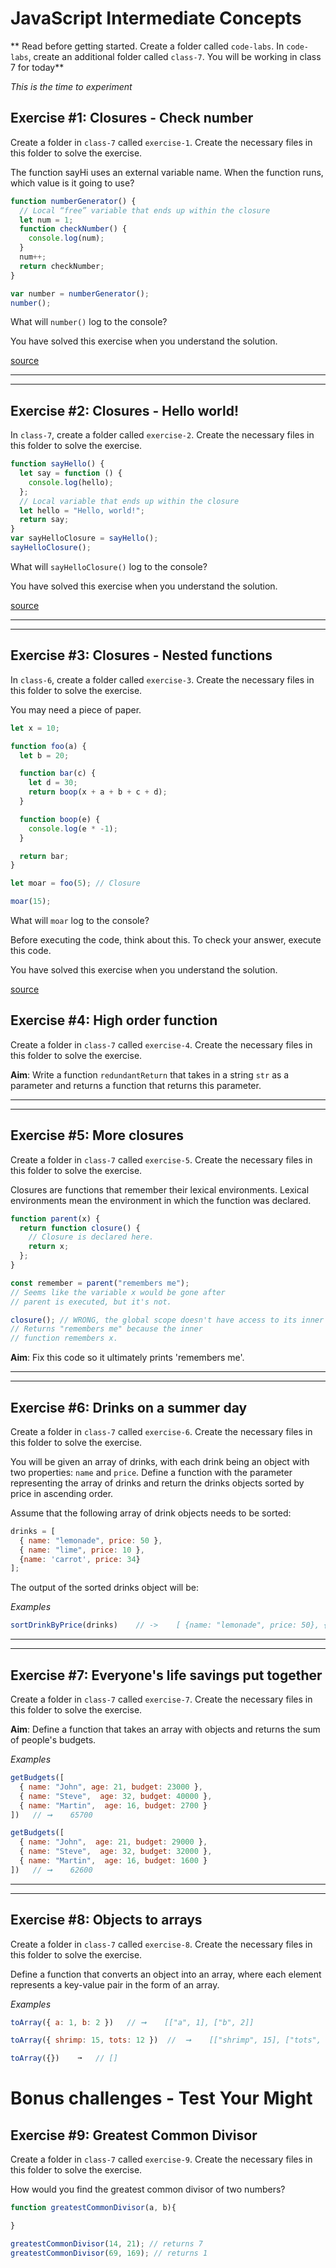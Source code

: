 # JavaScript Intermediate Concepts

** Read before getting started. Create a folder called `code-labs`. In `code-labs`, create an additional folder called `class-7`. You will be working in class 7 for today**

_This is the time to experiment_

## Exercise #1: Closures - Check number

Create a folder in `class-7` called `exercise-1`. Create the necessary files in this folder to solve the exercise.

The function sayHi uses an external variable name. When the function runs, which value is it going to use?

```js
function numberGenerator() {
  // Local “free” variable that ends up within the closure
  let num = 1;
  function checkNumber() {
    console.log(num);
  }
  num++;
  return checkNumber;
}

var number = numberGenerator();
number();
```

What will `number()` log to the console?

You have solved this exercise when you understand the solution.

[source](https://www.freecodecamp.org/news/lets-learn-javascript-closures-66feb44f6a44/)

---

---

## Exercise #2: Closures - Hello world!

In `class-7`, create a folder called `exercise-2`. Create the necessary files in this folder to solve the exercise.

```js
function sayHello() {
  let say = function () {
    console.log(hello);
  };
  // Local variable that ends up within the closure
  let hello = "Hello, world!";
  return say;
}
var sayHelloClosure = sayHello();
sayHelloClosure();
```

What will `sayHelloClosure()` log to the console?

You have solved this exercise when you understand the solution.

[source](https://javascript.info/closure)

---

---

## Exercise #3: Closures - Nested functions

In `class-6`, create a folder called `exercise-3`. Create the necessary files in this folder to solve the exercise.

You may need a piece of paper.

```js
let x = 10;

function foo(a) {
  let b = 20;

  function bar(c) {
    let d = 30;
    return boop(x + a + b + c + d);
  }

  function boop(e) {
    console.log(e * -1);
  }

  return bar;
}

let moar = foo(5); // Closure

moar(15);
```

What will `moar` log to the console?

Before executing the code, think about this. To check your answer, execute this code.

You have solved this exercise when you understand the solution.

[source](https://www.freecodecamp.org/news/lets-learn-javascript-closures-66feb44f6a44/)


## Exercise #4: High order function
Create a folder in `class-7` called `exercise-4`. Create the necessary files in this folder to solve the exercise.


**Aim**: Write a function `redundantReturn` that takes in a string `str` as a parameter and returns a function that returns this parameter. 

---

---

## Exercise #5: More closures
Create a folder in `class-7` called `exercise-5`. Create the necessary files in this folder to solve the exercise.

Closures are functions that remember their lexical environments. Lexical environments mean the environment in which the function was declared.

```javascript
function parent(x) {
  return function closure() {
    // Closure is declared here.
    return x;
  };
}

const remember = parent("remembers me");
// Seems like the variable x would be gone after
// parent is executed, but it's not.

closure(); // WRONG, the global scope doesn't have access to its inner scopes and the closure method
// Returns "remembers me" because the inner
// function remembers x.
```

**Aim**: Fix this code so it ultimately prints 'remembers me'.


---

---

## Exercise #6: Drinks on a summer day
Create a folder in `class-7` called `exercise-6`. Create the necessary files in this folder to solve the exercise.

You will be given an array of drinks, with each drink being an object with two properties: `name` and `price`. Define a function with the parameter representing the array of drinks and return the drinks objects sorted by price in ascending order.

Assume that the following array of drink objects needs to be sorted:

```js
drinks = [
  { name: "lemonade", price: 50 },
  { name: "lime", price: 10 },
  {name: 'carrot', price: 34}
];
```

The output of the sorted drinks object will be:

_Examples_

```js
sortDrinkByPrice(drinks)    // ->    [ {name: "lemonade", price: 50}, {name: 'carrot', price: 34}, {name: "lime", price: 10}]
```

---

---


## Exercise #7: Everyone's life savings put together
Create a folder in `class-7` called `exercise-7`. Create the necessary files in this folder to solve the exercise.

**Aim**: Define a function that takes an array with objects and returns the sum of people's budgets.

_Examples_

```js
getBudgets([
  { name: "John", age: 21, budget: 23000 },
  { name: "Steve",  age: 32, budget: 40000 },
  { name: "Martin",  age: 16, budget: 2700 }
])   // ➞    65700

getBudgets([
  { name: "John",  age: 21, budget: 29000 },
  { name: "Steve",  age: 32, budget: 32000 },
  { name: "Martin",  age: 16, budget: 1600 }
])   // ➞    62600
```

---

---

## Exercise #8: Objects to arrays
Create a folder in `class-7` called `exercise-8`. Create the necessary files in this folder to solve the exercise.

Define a function that converts an object into an array, where each element represents a key-value pair in the form of an array.

_Examples_

```js
toArray({ a: 1, b: 2 })   // ➞    [["a", 1], ["b", 2]]

toArray({ shrimp: 15, tots: 12 })  //  ➞    [["shrimp", 15], ["tots", 12]]

toArray({})    ➞   // []
```


# Bonus challenges - Test Your Might 

## Exercise #9: Greatest Common Divisor 
Create a folder in `class-7` called `exercise-9`. Create the necessary files in this folder to solve the exercise.

How would you find the greatest common divisor of two numbers?

```js 
function greatestCommonDivisor(a, b){

}

greatestCommonDivisor(14, 21); // returns 7
greatestCommonDivisor(69, 169); // returns 1
```